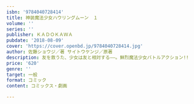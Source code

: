 ```yaml
---
isbn: '9784040728414'
title: 神装魔法少女ハウリングムーン　１
volume: ''
series: ''
publisher: ＫＡＤＯＫＡＷＡ
pubdate: '2018-08-09'
cover: 'https://cover.openbd.jp/9784040728414.jpg'
author: 佐藤ショウジ／著 サイトウケンジ／原著
description: 友を救うた、少女は友と相対する――。鮮烈魔法少女バトルアクション!!
price: '620'
genre: ''
target: 一般
format: コミック
content: コミックス・劇画

---
```

